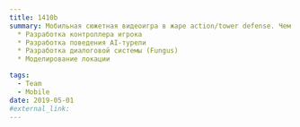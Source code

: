```yaml
---
title: 1410b
summary: Мобильная сюжетная видеоигра в жаре action/tower defense. Чем я занимался в проекте: |2-
  * Разработка контроллера игрока
  * Разработка поведения AI-турели
  * Разработка диалоговой системы (Fungus)
  * Моделирование локации

tags:
  - Team
  - Mobile
date: 2019-05-01
#external_link:
---
```

